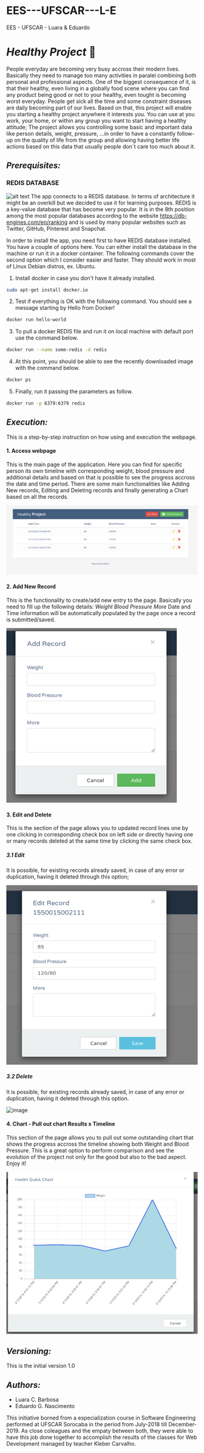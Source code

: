 # EES---UFSCAR---L-E
EES - UFSCAR - Luara &amp; Eduardo


# _*Healthy Project*_ :running:

People everyday are becoming very busy accross their modern lives. Basically they need to manage too many activities in paralel combining both personal and professional aspects.
One of the biggest consequence of it, is that their healthy, even living in a globally food scene where you can find any product being good or not to your healthy, even tought is becoming worst everyday.
People get sick all the time and some constraint diseases are daily becoming part of our lives.
Based on that, this project will enable you starting a healthy project anywhere it interests you. You can use at you work, your home, or within any group you want to start having a healthy attitude;
The project allows you controlling some basic and important data like person details, weight, pressure, ...in order to have a constantly follow-up on the quality of life from the group and allowing having better life actions based on this data that usually people don´t care too much about it.


## *Prerequisites:*

### REDIS DATABASE
![alt text](http://3.bp.blogspot.com/-qFzuZimiwv8/Wj2i2upNTzI/AAAAAAAA-s4/zUmkf_BXhjsgcyynRi-bSBC8WW0Cn4OgACK4BGAYYCw/s1600/89e5782a-76ea-4b94-a561-39e331c281a5-redis.png "Redis Logo")
The app connects to a REDIS database. In terms of architecture it might be an overkill but we decided to use it for learning purposes. REDIS is a key-value database that has become very popular. It is in the 8th position among the most popular databases according to the website https://db-engines.com/en/ranking and is used by many popular websites such as Twitter, GitHub, Pinterest and Snapchat.

In order to install the app, you need first to have REDIS database installed. You have a couple of options here. You can either install the database in the machine or run it in a docker container. The following commands cover the second option which I consider easier and faster. They should work in most of Linux Debian distros, ex. Ubuntu.

1. Install docker in case you don't have it already installed.
```sh
sudo apt-get install docker.io
```

2. Test if everything is OK with the following command. You should see a message starting by Hello from Docker!
```sh
docker run hello-world
```

3. To pull a docker REDIS file and run it on local machine with default port use the command below.
```sh
docker run --name some-redis -d redis
```

4. At this point, you should be able to see the recently downloaded image with the command below.
```sh
docker ps
```

5. Finally, run it passing the parameters as follow.
```sh
docker run -p 6379:6379 redis
```

## *Execution:*

This is a step-by-step instruction on how using and execution the webpage.

#### 1. Access webpage

This is the main page of the application. Here you can find for specific person its own timeline with corresponding weight, blood pressure and additional details and based on that is possible to see the progress accross the date and time period. There are some main functionalities like Adding New records, Editing and Deleting records and finally generating a Chart based on all the records.

![image](https://raw.githubusercontent.com/lucriba/EES---UFSCAR---L-E/master/screenshots/list.png)


#### 2. Add New Record

This is the functionality to create/add new entry to the page. Basically you need to fill up the following details:
*Weight*
*Blood Pressure*
*More*
Date and Time information will be automatically populated by the page once a record is submitted/saved.

![image](https://raw.githubusercontent.com/lucriba/EES---UFSCAR---L-E/master/screenshots/add.png)


#### 3. Edit and Delete 

This is the section of the page allows you to updated record lines one by one clicking in corresponding check box on left side or directly having one or many records deleted at the same time by clicking the same check box.

  ##### 3.1 Edit
It is possible, for existing records already saved, in case of any error or duplication, having it deleted through this  option;

![image](https://raw.githubusercontent.com/lucriba/EES---UFSCAR---L-E/master/screenshots/edit.png)

  ##### 3.2 Delete
It is possible, for existing records already saved, in case of any error or duplication, having it deleted through this option.

![image](https://user-images.githubusercontent.com/47474803/52752992-14377480-2fdc-11e9-903e-b1c698aec30a.png)


#### 4. Chart - Pull out chart Results x Timeline

This section of the page allows you to pull out some outstanding chart that shows the progress accross the timeline showing both Weight and Blood Pressure. This is a great option to perform comparison and see the evolution of the project not only for the good but also to the bad aspect. Enjoy it!

![image](https://raw.githubusercontent.com/lucriba/EES---UFSCAR---L-E/master/screenshots/chart.png)



## *Versioning:*

This is the initial version 1.0


## *Authors:*
* Luara C. Barbosa
* Eduardo G. Nascimento

This initiative borned from a especialization course in Software Engineering performed at UFSCAR Sorocaba in the period from July-2018 till December-2019.
As close coleagues and the empaty between both, they were able to have this job done together to accomplish the results of the classes for Web Development managed by teacher Kleber Carvalho.

